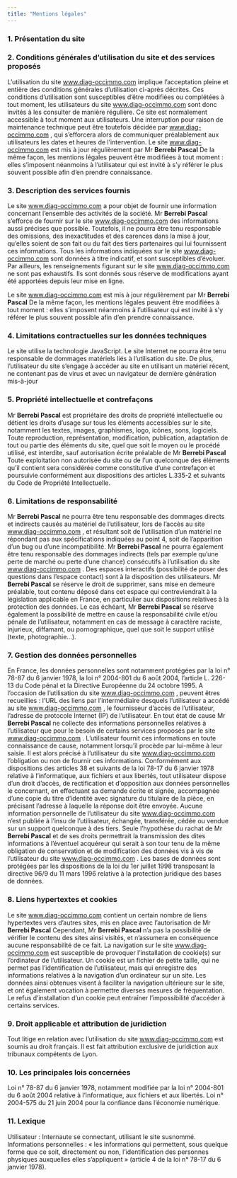 ```yaml
---
title: "Mentions légales"
---
```


### 1. Présentation du site


### 2. Conditions générales d’utilisation du site et des services proposés
L’utilisation du site www.diag-occimmo.com implique l’acceptation pleine et entière des conditions générales d’utilisation ci-après décrites. Ces conditions d’utilisation sont susceptibles d’être modifiées ou complétées à tout moment, les utilisateurs du site www.diag-occimmo.com sont donc invités à les consulter de manière régulière.
Ce site est normalement accessible à tout moment aux utilisateurs. Une interruption pour raison de maintenance technique peut être toutefois décidée par www.diag-occimmo.com , qui s’efforcera alors de communiquer préalablement aux utilisateurs les dates et heures de l’intervention.
Le site www.diag-occimmo.com est mis à jour régulièrement par Mr **Berrebi Pascal** De la même façon, les mentions légales peuvent être modifiées à tout moment : elles s’imposent néanmoins à l’utilisateur qui est invité à s’y référer le plus souvent possible afin d’en prendre connaissance.

### 3. Description des services fournis
Le site www.diag-occimmo.com a pour objet de fournir une information concernant l’ensemble des activités de la société.
Mr **Berrebi Pascal** s’efforce de fournir sur le site www.diag-occimmo.com des informations aussi précises que possible. Toutefois, il ne pourra être tenu responsable des omissions, des inexactitudes et des carences dans la mise à jour, qu’elles soient de son fait ou du fait des tiers partenaires qui lui fournissent ces informations.
Tous les informations indiquées sur le site www.diag-occimmo.com sont données à titre indicatif, et sont susceptibles d’évoluer. Par ailleurs, les renseignements figurant sur le site www.diag-occimmo.com ne sont pas exhaustifs. Ils sont donnés sous réserve de modifications ayant été apportées depuis leur mise en ligne.

Le site www.diag-occimmo.com est mis à jour régulièrement par Mr **Berrebi Pascal** De la même façon, les mentions légales peuvent être modifiées à tout moment : elles s’imposent néanmoins à l’utilisateur qui est invité à s’y référer le plus souvent possible afin d’en prendre connaissance.

### 4. Limitations contractuelles sur les données techniques
Le site utilise la technologie JavaScript.
Le site Internet ne pourra être tenu responsable de dommages matériels liés à l’utilisation du site. De plus, l’utilisateur du site s’engage à accéder au site en utilisant un matériel récent, ne contenant pas de virus et avec un navigateur de dernière génération mis-à-jour

### 5. Propriété intellectuelle et contrefaçons
Mr **Berrebi Pascal** est propriétaire des droits de propriété intellectuelle ou détient les droits d’usage sur tous les éléments accessibles sur le site, notamment les textes, images, graphismes, logo, icônes, sons, logiciels.
Toute reproduction, représentation, modification, publication, adaptation de tout ou partie des éléments du site, quel que soit le moyen ou le procédé utilisé, est interdite, sauf autorisation écrite préalable de Mr **Berrebi Pascal**
Toute exploitation non autorisée du site ou de l’un quelconque des éléments qu’il contient sera considérée comme constitutive d’une contrefaçon et poursuivie conformément aux dispositions des articles L.335-2 et suivants du Code de Propriété Intellectuelle.

### 6. Limitations de responsabilité
Mr **Berrebi Pascal** ne pourra être tenu responsable des dommages directs et indirects causés au matériel de l’utilisateur, lors de l’accès au site www.diag-occimmo.com , et résultant soit de l’utilisation d’un matériel ne répondant pas aux spécifications indiquées au point 4, soit de l’apparition d’un bug ou d’une incompatibilité.
Mr **Berrebi Pascal** ne pourra également être tenu responsable des dommages indirects (tels par exemple qu’une perte de marché ou perte d’une chance) consécutifs à l’utilisation du site www.diag-occimmo.com .
Des espaces interactifs (possibilité de poser des questions dans l’espace contact) sont à la disposition des utilisateurs. Mr **Berrebi Pascal** se réserve le droit de supprimer, sans mise en demeure préalable, tout contenu déposé dans cet espace qui contreviendrait à la législation applicable en France, en particulier aux dispositions relatives à la protection des données. Le cas échéant, Mr **Berrebi Pascal** se réserve également la possibilité de mettre en cause la responsabilité civile et/ou pénale de l’utilisateur, notamment en cas de message à caractère raciste, injurieux, diffamant, ou pornographique, quel que soit le support utilisé (texte, photographie…).

### 7. Gestion des données personnelles
En France, les données personnelles sont notamment protégées par la loi n° 78-87 du 6 janvier 1978, la loi n° 2004-801 du 6 août 2004, l’article L. 226-13 du Code pénal et la Directive Européenne du 24 octobre 1995.
A l’occasion de l’utilisation du site www.diag-occimmo.com , peuvent êtres recueillies : l’URL des liens par l’intermédiaire desquels l’utilisateur a accédé au site www.diag-occimmo.com , le fournisseur d’accès de l’utilisateur, l’adresse de protocole Internet (IP) de l’utilisateur.
En tout état de cause Mr **Berrebi Pascal** ne collecte des informations personnelles relatives à l’utilisateur que pour le besoin de certains services proposés par le site www.diag-occimmo.com . L’utilisateur fournit ces informations en toute connaissance de cause, notamment lorsqu’il procède par lui-même à leur saisie. Il est alors précisé à l’utilisateur du site www.diag-occimmo.com l’obligation ou non de fournir ces informations.
Conformément aux dispositions des articles 38 et suivants de la loi 78-17 du 6 janvier 1978 relative à l’informatique, aux fichiers et aux libertés, tout utilisateur dispose d’un droit d’accès, de rectification et d’opposition aux données personnelles le concernant, en effectuant sa demande écrite et signée, accompagnée d’une copie du titre d’identité avec signature du titulaire de la pièce, en précisant l’adresse à laquelle la réponse doit être envoyée.
Aucune information personnelle de l’utilisateur du site www.diag-occimmo.com n’est publiée à l’insu de l’utilisateur, échangée, transférée, cédée ou vendue sur un support quelconque à des tiers. Seule l’hypothèse du rachat de Mr **Berrebi Pascal** et de ses droits permettrait la transmission des dites informations à l’éventuel acquéreur qui serait à son tour tenu de la même obligation de conservation et de modification des données vis à vis de l’utilisateur du site www.diag-occimmo.com .
Les bases de données sont protégées par les dispositions de la loi du 1er juillet 1998 transposant la directive 96/9 du 11 mars 1996 relative à la protection juridique des bases de données.

### 8. Liens hypertextes et cookies
Le site www.diag-occimmo.com contient un certain nombre de liens hypertextes vers d’autres sites, mis en place avec l’autorisation de Mr **Berrebi Pascal** Cependant, Mr **Berrebi Pascal** n’a pas la possibilité de vérifier le contenu des sites ainsi visités, et n’assumera en conséquence aucune responsabilité de ce fait.
La navigation sur le site www.diag-occimmo.com est susceptible de provoquer l’installation de cookie(s) sur l’ordinateur de l’utilisateur. Un cookie est un fichier de petite taille, qui ne permet pas l’identification de l’utilisateur, mais qui enregistre des informations relatives à la navigation d’un ordinateur sur un site. Les données ainsi obtenues visent à faciliter la navigation ultérieure sur le site, et ont également vocation à permettre diverses mesures de fréquentation.
Le refus d’installation d’un cookie peut entraîner l’impossibilité d’accéder à certains services.

### 9. Droit applicable et attribution de juridiction
Tout litige en relation avec l’utilisation du site www.diag-occimmo.com est soumis au droit français. Il est fait attribution exclusive de juridiction aux tribunaux compétents de Lyon.

### 10. Les principales lois concernées
Loi n° 78-87 du 6 janvier 1978, notamment modifiée par la loi n° 2004-801 du 6 août 2004 relative à l’informatique, aux fichiers et aux libertés.
Loi n° 2004-575 du 21 juin 2004 pour la confiance dans l’économie numérique.

### 11. Lexique
Utilisateur : Internaute se connectant, utilisant le site susnommé.
Informations personnelles : « les informations qui permettent, sous quelque forme que ce soit, directement ou non, l’identification des personnes physiques auxquelles elles s’appliquent » (article 4 de la loi n° 78-17 du 6 janvier 1978).